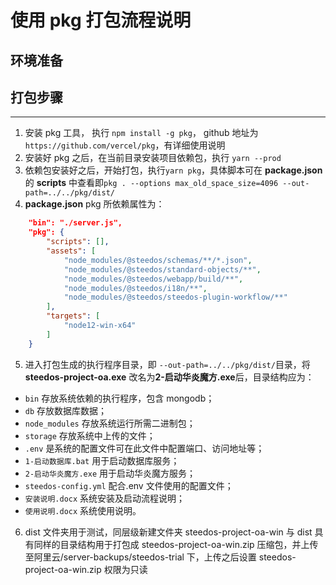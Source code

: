 # 使用 pkg 打包流程说明

## 环境准备



## 打包步骤

---

1. 安装 pkg 工具， 执行 `npm install -g pkg`， github 地址为`https://github.com/vercel/pkg`，有详细使用说明
2. 安装好 pkg 之后，在当前目录安装项目依赖包，执行 `yarn --prod`
3. 依赖包安装好之后，开始打包，执行`yarn pkg`，具体脚本可在 **package.json** 的 **scripts** 中查看即`pkg . --options max_old_space_size=4096 --out-path=../../pkg/dist/`
4. **package.json** pkg 所依赖属性为：

```json
    "bin": "./server.js",
    "pkg": {
        "scripts": [],
        "assets": [
            "node_modules/@steedos/schemas/**/*.json",
            "node_modules/@steedos/standard-objects/**",
            "node_modules/@steedos/webapp/build/**",
            "node_modules/@steedos/i18n/**",
            "node_modules/@steedos/steedos-plugin-workflow/**"
        ],
        "targets": [
            "node12-win-x64"
        ]
    }
```

5. 进入打包生成的执行程序目录，即 `--out-path=../../pkg/dist/`目录，将**steedos-project-oa.exe** 改名为**2-启动华炎魔方.exe**后，目录结构应为：

- `bin` 存放系统依赖的执行程序，包含 mongodb；
- `db` 存放数据库数据；
- `node_modules` 存放系统运行所需二进制包；
- `storage` 存放系统中上传的文件；
- `.env` 是系统的配置文件可在此文件中配置端口、访问地址等；
- `1-启动数据库.bat` 用于启动数据库服务；
- `2-启动华炎魔方.exe` 用于启动华炎魔方服务；
- `steedos-config.yml` 配合.env 文件使用的配置文件；
- `安装说明.docx` 系统安装及启动流程说明；
- `使用说明.docx` 系统使用说明。

6. dist 文件夹用于测试，同层级新建文件夹 steedos-project-oa-win 与 dist 具有同样的目录结构用于打包成 steedos-project-oa-win.zip 压缩包，并上传至阿里云/server-backups/steedos-trial 下，上传之后设置 steedos-project-oa-win.zip 权限为只读
